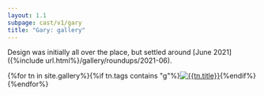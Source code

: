 ```yaml
---
layout: 1.1
subpage: cast/v1/gary
title: "Gary: gallery"
---
```

Design was initially all over the place, but settled around [June 2021]({%include url.html%}/gallery/roundups/2021-06).

<section id="gallery" class="artwall">{%for tn in site.gallery%}{%if tn.tags contains "g"%}<a href="{%include url.html%}{%if tn.url contains 'roundup'%}/gallery/roundups/{{tn.slug}}{%else%}{{tn.permalink}}{%endif%}"{%if tn.url contains 'roundup'%} class="rn"{%endif%}><img src="{%include url.html%}/assets/img/gallery/{%if tn.url contains 'roundup'%}roundups/{{tn.slug}}{%else%}{%if tn.img%}{{tn.img}}{%else%}{{tn.date|date:'%Y-%m-%d'}}{%endif%}{%endif%}-tn.png" alt="{{tn.title}}"/></a>{%endif%}{%endfor%}</section>